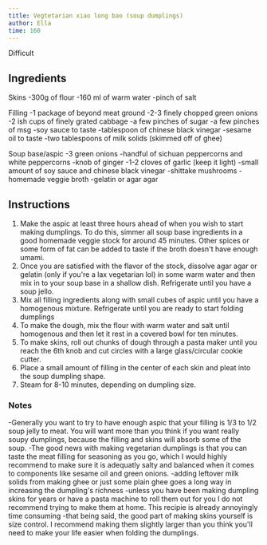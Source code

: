 ```yaml
---
title: Vegtetarian xiao long bao (soup dumplings)
author: Ella
time: 160
---
```


Difficult

<section markdown="1">

## Ingredients

Skins
-300g of flour
-160 ml of warm water
-pinch of salt

Filling
-1 package of beyond meat ground
-2-3 finely chopped green onions
-2 ish cups of finely grated cabbage
-a few pinches of sugar
-a few pinches of msg
-soy sauce to taste
-tablespoon of chinese black vinegar
-sesame oil to taste
-two tablespoons of milk solids (skimmed off of ghee)

Soup base/aspic
-3 green onions
-handful of sichuan peppercorns and white peppercorns
-knob of ginger
-1-2 cloves of garlic (keep it light)
-small amount of soy sauce and chinese black vinegar
-shittake mushrooms
-homemade veggie broth 
-gelatin or agar agar

</section>

## Instructions

1. Make the aspic at least three hours ahead of when you wish to start making dumplings. To do this, simmer all soup base ingredients in a good homemade veggie stock for around 45 minutes. Other spices or some form of fat can be added to taste if the broth doesn't have enough umami. 
2. Once you are satisfied with the flavor of the stock, dissolve agar agar or gelatin (only if you're a lax vegetarian lol) in some warm water and then mix in to your soup base in a shallow dish. Refrigerate until you have a soup jello.
3. Mix all filling ingredients along with small cubes of aspic until you have a homogenous mixture. Refrigerate until you are ready to start folding dumplings
4. To make the dough, mix the flour with warm water and salt until homogenous and then let it rest in a covered bowl for ten minutes. 
5. To make skins, roll out chunks of dough through a pasta maker until you reach the 6th knob and cut circles with a large glass/circular cookie cutter.  
6. Place a small amount of filling in the center of each skin and pleat into the soup dumpling shape. 
7. Steam for 8-10 minutes, depending on dumpling size.    

### Notes
-Generally you want to try to have enough aspic that your filling is 1/3 to 1/2 soup jelly to meat. You will want more than you think if you want really soupy dumplings, because the filling and skins will absorb some of the soup. 
-The good news with making vegetarian dumplings is that you can taste the meat filling for seasoning as you go, which I would highly recommend to make sure it is adequatly salty and balanced when it comes to components like sesame oil and green onions. 
-adding leftover milk solids from making ghee or just some plain ghee goes a long way in increasing the dumpling's richness 
-unless you have been making dumpling skins for years or have a pasta machine to roll them out for you I do not recommend trying to make them at home. This recipie is already annoyingly time consuming
-that being said, the good part of making skins yourself is size control. I recommend making them slightly larger than you think you'll need to make your life easier when folding the dumplings.